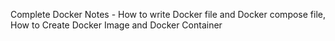 Complete Docker Notes - 
How to write Docker file and Docker compose file, How to Create Docker Image and Docker Container
